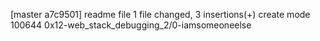 [master a7c9501] readme file
 1 file changed, 3 insertions(+)
 create mode 100644 0x12-web_stack_debugging_2/0-iamsomeoneelse
